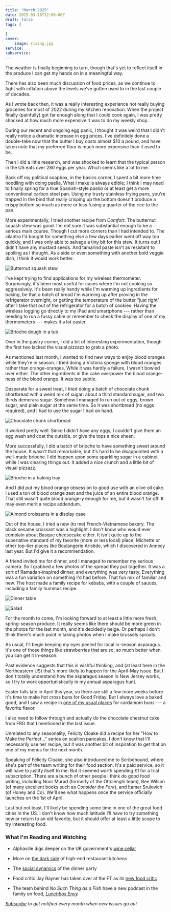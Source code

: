 ```yaml
---
title: "March 2025"
date: 2025-03-16T12:00:00Z
draft: false
tags: [
    
]
cover:
    image: rising.jpg
service: 
subservice: 
---
```


The weather is finally beginning to turn, though that's yet to reflect itself in the produce I can get my hands on in a meaningful way.

There has also been much discussion of food prices, as we continue to fight with inflation above the levels we've gotten used to in the last couple of decades.

As I wrote back then, it was a really interesting experience not really buying groceries for most of 2022 during my kitchen renovation. When the project finally (painfully) got far enough along that I could cook again, I was pretty shocked at how much more expensive it was to do my weekly shop.

During our recent and ongoing egg panic, I thought it was weird that I didn't really notice a dramatic increase in egg prices. I've definitely done a double-take now that the butter I buy costs almost $10 a pound, and have taken note that my preferred flour is much more expensive than it used to be.

Then I did a little research, and was shocked to learn that the typical person in the US eats over 280 eggs per year. Which seems like a lot to me.

Back off my political soapbox, in the basics corner, I spent a bit more time noodling with doing paella. What I make is always edible; I think I may need to finally spring for a true Spanish-style _paella_ or at least get a more conventional carbon steel pan. Using my trusty stainless frying pans, you're trapped in the bind that really crisping up the bottom doesn't produce a crispy bottom so much as more or less fusing a quarter of the rice to the pan.

More experimentally, I tried another recipe from _Comfort_. The butternut squash stew was good. I'm not sure it was substantial enough to be a serious main course. Though I cut more corners than I had intended to. The cilantro I'd bought for something else a few days earlier went off way too quickly, and I was only able to salvage a tiny bit for this stew. It turns out I didn't have any mustard seeds. And tamarind paste isn't as resistant to spoiling as I thought. As a side or even something with another bold veggie dish, I think it would work better.

![Butternut squash stew](butternut.jpg)

I've kept trying to find applications for my wireless thermometer. Surprisingly, it's been most useful for cases where I'm not cooking so aggressively. It's been really handy while I'm warming up ingredients for baking, be that a batch of bread I'm warming up after proving in the refrigerator overnight, or getting the temperature of the butter "just right" after I take that out of the refrigerator for a batch of cookies. Having the wireless logging go directly to my iPad and smartphone --- rather than needing to run a fussy cable or remember to check the display of one of my thermometers --- makes it a lot easier.

![Brioche dough in a tub](pointage.jpg)

Over in the pastry corner, I did a bit of interesting experimentation, though the first two lacked the visual pizzazz to grab a photo.

As mentioned last month, I wanted to find new ways to enjoy blood oranges while they're in season. I tried doing a Victoria sponge with blood oranges rather than orange-oranges. While it was hardly a failure, I wasn't bowled over either. The other ingredients in the cake overpower the blood orange-ness of the blood orange. It was too subtle.

Desperate for a sweet treat, I tried doing a batch of chocolate chunk shortbread with a weird mix of sugar: about a third standard sugar, and two thirds demerara sugar. Somehow I managed to run out of eggs, brown sugar, and plain sugar at the same time. So it was shortbread (no eggs required), and I had to use the sugar I had on hand.

![Chocolate chunk shortbread](chocolate.jpg)

It worked pretty well. Since I didn't have any eggs, I couldn't give them an egg wash and coat the outside, or give the tops a nice sheen.

More successfully, I did a batch of brioche to have something sweet around the house. It wasn't that remarkable, but it's hard to be disappointed with a well-made brioche. I did happen upon some sparkling sugar in a cabinet while I was clearing things out. It added a nice crunch and a little bit of visual pizzazz.

![Brioche in a baking tray](brioche.jpg)

And I did put my blood orange obsession to good use with an olive oil cake. I used a ton of blood orange zest and the juice of an entire blood orange. That still wasn't quite blood orange-y enough for me, but it wasn't far off. It may even merit a recipe addendum.

![Almond croissants in a display case](bakery.jpg)

Out of the house, I tried a new (to me) French-Vietnamese bakery. The black sesame croissant was a highlight. I don't know who would ever complain about Basque cheesecake either. It isn't quite up to the superlative standard of my favorite (more or less local) place, Michette or other top-tier places like Boulangerie Aristide, which I discovered in Annecy last year. But I'd give it a recommendation.

A friend invited me for dinner, and I managed to remember my serious camera. So I grabbed a few photos of the spread they put together. It was a sort of Ramadan-inspired dinner, and everything was very tasty. Everything was a fun variation on something I'd had before. That fun mix of familiar and new. The host made a family recipe for kebabs, with a couple of sauces, including a family hummus recipe.

![Dinner table](spread.jpg)

![Salad](salad.jpg)

For the month to come, I'm looking forward to at least a little more fresh, spring-season produce. It really seems like there should be more green in the photos for the last month, and it's decidedly beige. Or perhaps I don't think there's much point in taking photos when I make brussels sprouts.

As usual, I'll begin keeping my eyes peeled for local in-season asparagus. It's one of those things like strawberries that are so, so much better when you can get it in-season.

Past evidence suggests that this is wishful thinking, and (at least here in the Northeastern US) that's more likely to happen for the April-May issue. But I don't totally understand how the asparagus season in New Jersey works, so I try to work opportunistically in my annual asparagus hunt.

Easter falls late in April this year, so there are still a few more weeks before it's time to make hot cross buns for Good Friday. But I always love a baked good, and I saw a recipe in [one of my usual places](https://www.theguardian.com/food/2025/jan/31/scandinavian-cardamom-buns-recipe-richard-hart) for cardamom buns --- a favorite flavor.

I also need to follow through and actually do the chocolate chestnut cake from FRG that I mentioned in the last issue.

Unrelated to any seasonality, Felicity Cloake did a recipe for her "How to Make the Perfect…" series on scallion pancakes. I don't know that I'll necessarily use her recipe, but it was another bit of inspiration to get that on one of my menus for the next month.

Speaking of Felicity Cloake, she also introduced me to Scribehound, where she's part of the team writing for their food section. It's a paid service, so it will have to justify itself to me. But it seemed worth spending £1 for a trial subscription. There are a bunch of other people I think do good food writing, including Noor Murad (formerly of the Ottolenghi team), Bee Wilson (of many excellent books such as _Consider the Fork_), and Itamar Srulovich (of Honey and Co). We'll see what happens once the service officially launches on the 1st of April.

Last but not least, I'll likely be spending some time in one of the great food cities in the US. I don't know how much latitude I'll have to try something new or return to an old favorite, but it should offer at least a little scope to try interesting food.

### What I'm Reading and Watching

* Alphaville digs deeper on the UK government's [wine cellar](https://www.ft.com/content/23f15437-8bb4-47dd-a042-f847b2c73e1b)

* More on [the dark side](https://www.theguardian.com/food/2025/feb/27/restaurant-culture) of high-end restaurant kitchens

* The [social dynamics](https://www.nytimes.com/2025/03/08/nyregion/harlem-dinner-parties-nyc-chefs-alexander-smalls.html) of the dinner party

* Food critic Jay Rayner has taken over at the FT as its [new food critic](https://www.ft.com/content/e184e9a4-d653-41ff-9fd5-c9ddc0064e00)

* The team behind _No Such Thing as a Fish_ have a new podcast in the family on food, [_Lunchbox Envy_](https://www.qi.com/lunchbox)

_[Subscribe](/subscribe) to get notified every month when new issues go out_
